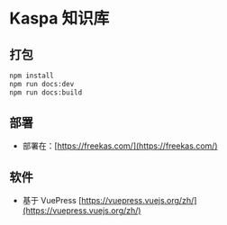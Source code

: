 # Kaspa 知识库

## 打包

```sh 
npm install
npm run docs:dev
npm run docs:build
```

## 部署

- 部署在：[https://freekas.com/](https://freekas.com/)


## 软件

- 基于 VuePress [https://vuepress.vuejs.org/zh/](https://vuepress.vuejs.org/zh/)








